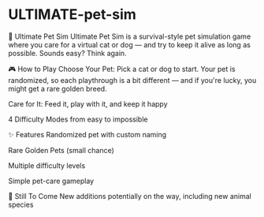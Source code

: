 # ULTIMATE-pet-sim
🐾 Ultimate Pet Sim
Ultimate Pet Sim is a survival-style pet simulation game where you care for a virtual cat or dog — and try to keep it alive as long as possible. Sounds easy? Think again.

🎮 How to Play
Choose Your Pet: Pick a cat or dog to start. Your pet is randomized, so each playthrough is a bit different — and if you're lucky, you might get a rare golden breed.

Care for It: Feed it, play with it, and keep it happy

4 Difficulty Modes from easy to impossible

✨ Features
Randomized pet with custom naming

Rare Golden Pets (small chance)

Multiple difficulty levels

Simple pet-care gameplay

🚧 Still To Come
New additions potentially on the way, including new animal species
